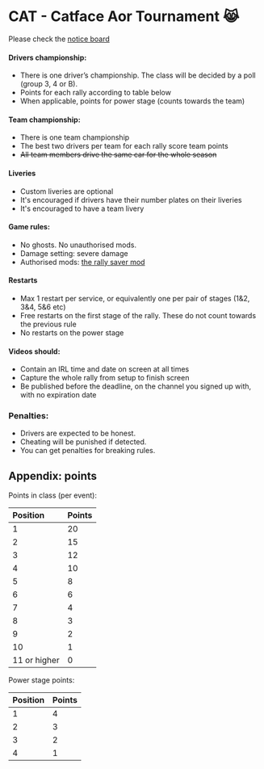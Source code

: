 # CAT - Catface Aor Tournament 😹

Please check the [notice board](https://github.com/xlsrln/cat/blob/main/news.md)

#### Drivers championship:
- There is one driver’s championship. The class will be decided by a poll (group 3, 4 or B).
- Points for each rally according to table below
- When applicable, points for power stage (counts towards the team)

#### Team championship:
- There is one team championship
- The best two drivers per team for each rally score team points
- ~~All team members drive the same car for the whole season~~

#### Liveries
- Custom liveries are optional
- It's encouraged if drivers have their number plates on their liveries 
- It's encouraged to have a team livery

#### Game rules:
- No ghosts. No unauthorised mods.
- Damage setting: severe damage
- Authorised mods: [the rally saver mod](https://www.nexusmods.com/artofrally/mods/6)

#### Restarts
- Max 1 restart per service, or equivalently one per pair of stages (1&2, 3&4, 5&6 etc)
- Free restarts on the first stage of the rally. These do not count towards the previous rule
- No restarts on the power stage

#### Videos should:
- Contain an IRL time and date on screen at all times
- Capture the whole rally from setup to finish screen
- Be published before the deadline, on the channel you signed up with, with no expiration date

### Penalties:
- Drivers are expected to be honest. 
- Cheating will be punished if detected.
- You can get penalties for breaking rules. 

## Appendix: points

Points in class (per event):

|Position|Points|
|:----|:----|
|1|20|
|2|15|
|3|12|
|4|10|
|5|8|
|6|6|
|7|4|
|8|3|
|9|2|
|10|1|
|11 or higher|0|


Power stage points:

|Position|Points|
|:----|:----|
|1|4|
|2|3|
|3|2|
|4|1|

